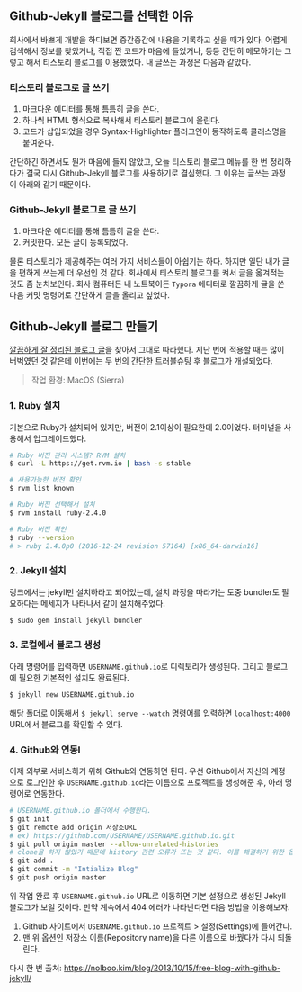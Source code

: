 ## Github-Jekyll 블로그를 선택한 이유

회사에서 바쁘게 개발을 하다보면 중간중간에 내용을 기록하고 싶을 때가 있다. 어렵게 검색해서 정보를 찾았거나, 직접 짠 코드가 마음에 들었거나, 등등 간단히 메모하기는 그렇고 해서 티스토리 블로그를 이용했었다. 내 글쓰는 과정은 다음과 같았다.

### 티스토리 블로그로 글 쓰기

1. 마크다운 에디터를 통해 틈틈히 글을 쓴다.
2. 하나씩 HTML 형식으로 복사해서 티스토리 블로그에 올린다.
3. 코드가 삽입되었을 경우 Syntax-Highlighter 플러그인이 동작하도록 클래스명을 붙여준다.

간단하긴 하면서도 뭔가 마음에 들지 않았고, 오늘 티스토리 블로그 메뉴를 한 번 정리하다가 결국 다시 Github-Jekyll 블로그를 사용하기로 결심했다. 그 이유는 글쓰는 과정이 아래와 같기 때문이다.

### Github-Jekyll 블로그로 글 쓰기

1. 마크다운 에디터를 통해 틈틈히 글을 쓴다.
2. 커밋한다. 모든 글이 등록되었다.

물론 티스토리가 제공해주는 여러 가지 서비스들이 아쉽기는 하다. 하지만 일단 내가 글을 편하게 쓰는게 더 우선인 것 같다. 회사에서 티스토리 블로그를 켜서 글을 옮겨적는 것도 좀 눈치보인다. 회사 컴퓨터든 내 노트북이든  `Typora` 에디터로 깔끔하게 글을 쓴 다음 커밋 명령어로 간단하게 글을 올리고 싶었다.

## Github-Jekyll 블로그 만들기

[깔끔하게 잘 정리된 블로그 글](https://nolboo.kim/blog/2013/10/15/free-blog-with-github-jekyll/)을 찾아서 그대로 따라했다. 지난 번에 적용할 때는 많이 버벅였던 것 같은데 이번에는 두 번의 간단한 트러블슈팅 후 블로그가 개설되었다.

> 작업 환경: MacOS (Sierra)

### 1. Ruby 설치

기본으로 Ruby가 설치되어 있지만, 버전이 2.1이상이 필요한데 2.0이었다. 터미널을 사용해서 업그레이드했다.

```bash
# Ruby 버전 관리 시스템? RVM 설치
$ curl -L https://get.rvm.io | bash -s stable

# 사용가능한 버전 확인
$ rvm list known

# Ruby 버전 선택해서 설치
$ rvm install ruby-2.4.0

# Ruby 버전 확인
$ ruby --version
# > ruby 2.4.0p0 (2016-12-24 revision 57164) [x86_64-darwin16]
```

### 2. Jekyll 설치

링크에서는 jekyll만 설치하라고 되어있는데, 설치 과정을 따라가는 도중 bundler도 필요하다는 메세지가 나타나서 같이 설치해주었다.

```bash
$ sudo gem install jekyll bundler
```

### 3. 로컬에서 블로그 생성

아래 명령어를 입력하면 `USERNAME.github.io`로 디렉토리가 생성된다. 그리고 블로그에 필요한 기본적인 설치도 완료된다.

```bash
$ jekyll new USERNAME.github.io
```

해당 폴더로 이동해서 `$ jekyll serve --watch` 명령어를 입력하면 `localhost:4000` URL에서 블로그를 확인할 수 있다.

### 4. Github와 연동l

이제 외부로 서비스하기 위해 Github와 연동하면 된다. 우선 Github에서 자신의 계정으로 로그인한 후 `USERNAME.github.io`라는 이름으로 프로젝트를 생성해준 후, 아래 명령어로 연동한다.

```bash
# USERNAME.github.io 폴더에서 수행한다.
$ git init
$ git remote add origin 저장소URL
# ex) https://github.com/USERNAME/USERNAME.github.io.git
$ git pull origin master --allow-unrelated-histories
# clone을 하지 않았기 때문에 history 관련 오류가 뜨는 것 같다. 이를 해결하기 위한 옵션이다.
$ git add .
$ git commit -m "Intialize Blog"
$ git push origin master
```

위 작업 완료 후 `USERNAME.github.io` URL로 이동하면 기본 설정으로 생성된 Jekyll 블로그가 보일 것이다. 만약 계속에서 404 에러가 나타난다면 다음 방법을 이용해보자.

1. Github 사이트에서 `USERNAME.github.io` 프로젝트 > 설정(Settings)에 들어간다.
2. 맨 위 옵션인 저장소 이름(Repository name)을 다른 이름으로 바꿨다가 다시 되돌린다.

다시 한 번 출처: https://nolboo.kim/blog/2013/10/15/free-blog-with-github-jekyll/